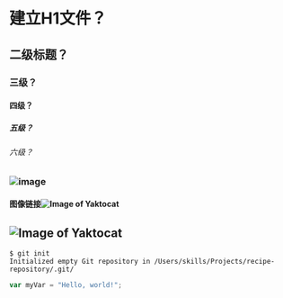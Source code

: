 # 建立H1文件？
## 二级标题？
### 三级？
#### 四级？
##### 五级？
###### 六级？
### ![image](https://github.com/user-attachments/assets/e4abc289-1c30-4414-b0b7-a436c98bfb54)
#### 图像链接![Image of Yaktocat](https://octodex.github.com/images/yaktocat.png)
## ![Image of Yaktocat](https://octodex.github.com/images/yaktocat.png) 
```
$ git init
Initialized empty Git repository in /Users/skills/Projects/recipe-repository/.git/
```
``` javascript
var myVar = "Hello, world!";
```
